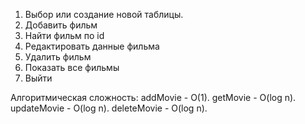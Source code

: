 1. Выбор или создание новой таблицы.
2. Добавить фильм
3. Найти фильм по id
4. Редактировать данные фильма
5. Удалить фильм
6. Показать все фильмы
7. Выйти

Алгоритмическая сложность:
addMovie - O(1).
getMovie - O(log n).
updateMovie - O(log n).
deleteMovie - O(log n).